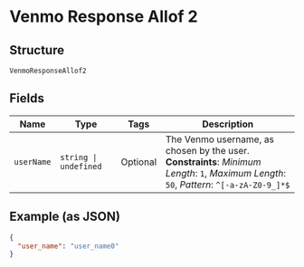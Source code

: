 
# Venmo Response Allof 2

## Structure

`VenmoResponseAllof2`

## Fields

| Name | Type | Tags | Description |
|  --- | --- | --- | --- |
| `userName` | `string \| undefined` | Optional | The Venmo username, as chosen by the user.<br>**Constraints**: *Minimum Length*: `1`, *Maximum Length*: `50`, *Pattern*: `^[-a-zA-Z0-9_]*$` |

## Example (as JSON)

```json
{
  "user_name": "user_name0"
}
```


